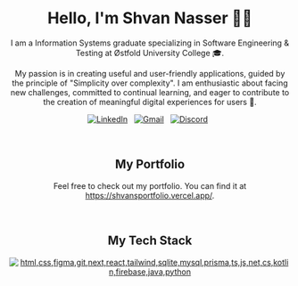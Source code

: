 
<div align="center">
<h1>Hello, I'm Shvan Nasser 👋🏽</h1>  

<p>I am a Information Systems graduate specializing in Software Engineering & Testing at Østfold University College 🎓. 
 </p>
<p>
 My passion is in creating useful and user-friendly applications, guided by the principle of "Simplicity over complexity". I am enthusiastic about facing new challenges, committed to continual learning, and eager to contribute to the creation of meaningful digital experiences for users 🚀. 
 </p>
 
[![LinkedIn](https://skillicons.dev/icons?i=linkedin)](https://linkedin.com/in/shvannasser) &nbsp;
[![Gmail](https://skillicons.dev/icons?i=gmail)](mailto:shvan.nasser@gmail.com) &nbsp;
[![Discord](https://skillicons.dev/icons?i=discord)](https://discordapp.com/users/1262013005961367673) &nbsp;

<br>

## My Portfolio
Feel free to check out my portfolio. You can find it at https://shvansportfolio.vercel.app/. 



 </div>

<div align="center">

<br>

## My Tech Stack 

[![html,css,figma,git,next,react,tailwind,sqlite,mysql,prisma,ts,js,net,cs,kotlin,firebase,java,python](https://skillicons.dev/icons?i=html,css,figma,git,next,react,tailwind,sqlite,mysql,prisma,ts,js,net,cs,kotlin,firebase,java,python)](https://skillicons.dev)

</div>

